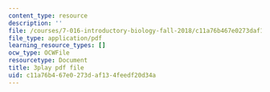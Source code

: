 ```yaml
---
content_type: resource
description: ''
file: /courses/7-016-introductory-biology-fall-2018/c11a76b467e0273daf134feedf20d34a_fWt9yHslDo.pdf
file_type: application/pdf
learning_resource_types: []
ocw_type: OCWFile
resourcetype: Document
title: 3play pdf file
uid: c11a76b4-67e0-273d-af13-4feedf20d34a
---
```

